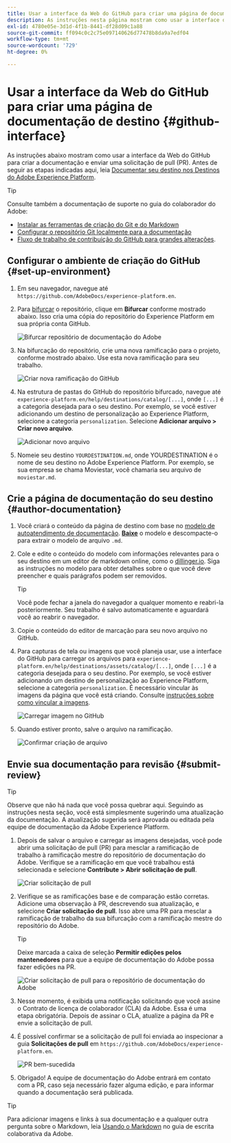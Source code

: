```yaml
---
title: Usar a interface da Web do GitHub para criar uma página de documentação de destino
description: As instruções nesta página mostram como usar a interface da Web do GitHub para criar uma página de documentação para o seu destino do Experience Platform e enviá-la para revisão.
exl-id: 4780e05e-3d1d-4f1b-8441-df28d09c1a88
source-git-commit: ff094c0c2c75e097140626d77478b8da9a7edf04
workflow-type: tm+mt
source-wordcount: '729'
ht-degree: 0%

---
```


# Usar a interface da Web do GitHub para criar uma página de documentação de destino {#github-interface}

As instruções abaixo mostram como usar a interface da Web do GitHub para criar a documentação e enviar uma solicitação de pull (PR). Antes de seguir as etapas indicadas aqui, leia [Documentar seu destino nos Destinos do Adobe Experience Platform](./documentation-instructions.md).

>[!TIP]
>
>Consulte também a documentação de suporte no guia do colaborador do Adobe:
>
>* [Instalar as ferramentas de criação do Git e do Markdown](https://experienceleague.adobe.com/docs/contributor/contributor-guide/setup/install-tools.html)
>* [Configurar o repositório Git localmente para a documentação](https://experienceleague.adobe.com/docs/contributor/contributor-guide/setup/local-repo.html)
>* [Fluxo de trabalho de contribuição do GitHub para grandes alterações](https://experienceleague.adobe.com/docs/contributor/contributor-guide/setup/full-workflow.html).

## Configurar o ambiente de criação do GitHub {#set-up-environment}

1. Em seu navegador, navegue até `https://github.com/AdobeDocs/experience-platform.en`.
1. Para [bifurcar](https://experienceleague.adobe.com/docs/contributor/contributor-guide/setup/local-repo.html#fork-the-repository) o repositório, clique em **Bifurcar** conforme mostrado abaixo. Isso cria uma cópia do repositório do Experience Platform em sua própria conta GitHub.

   ![Bifurcar repositório de documentação do Adobe](../assets/docs-framework/ssd-fork-repository.gif)

1. Na bifurcação do repositório, crie uma nova ramificação para o projeto, conforme mostrado abaixo. Use esta nova ramificação para seu trabalho.

   ![Criar nova ramificação do GitHub](../assets/docs-framework/new-branch-github.gif)

1. Na estrutura de pastas do GitHub do repositório bifurcado, navegue até `experience-platform.en/help/destinations/catalog/[...]`, onde `[...]` é a categoria desejada para o seu destino. Por exemplo, se você estiver adicionando um destino de personalização ao Experience Platform, selecione a categoria `personalization`. Selecione **Adicionar arquivo > Criar novo arquivo**.

   ![Adicionar novo arquivo](../assets/docs-framework/github-navigate-and-create-file.gif)

1. Nomeie seu destino `YOURDESTINATION.md`, onde YOURDESTINATION é o nome de seu destino no Adobe Experience Platform. Por exemplo, se sua empresa se chama Moviestar, você chamaria seu arquivo de `moviestar.md`.

## Crie a página de documentação do seu destino {#author-documentation}

1. Você criará o conteúdo da página de destino com base no [modelo de autoatendimento de documentação](./self-service-template.md). **[Baixe](../assets/docs-framework/yourdestination-template.zip)** o modelo e descompacte-o para extrair o modelo de arquivo `.md`.
1. Cole e edite o conteúdo do modelo com informações relevantes para o seu destino em um editor de markdown online, como o [dillinger.io](https://dillinger.io/). Siga as instruções no modelo para obter detalhes sobre o que você deve preencher e quais parágrafos podem ser removidos.

   >[!TIP]
   >
   >Você pode fechar a janela do navegador a qualquer momento e reabri-la posteriormente. Seu trabalho é salvo automaticamente e aguardará você ao reabrir o navegador.
1. Copie o conteúdo do editor de marcação para seu novo arquivo no GitHub.
1. Para capturas de tela ou imagens que você planeja usar, use a interface do GitHub para carregar os arquivos para `experience-platform.en/help/destinations/assets/catalog/[...]`, onde `[...]` é a categoria desejada para o seu destino. Por exemplo, se você estiver adicionando um destino de personalização ao Experience Platform, selecione a categoria `personalization`. É necessário vincular às imagens da página que você está criando. Consulte [instruções sobre como vincular a imagens](https://experienceleague.adobe.com/docs/contributor/contributor-guide/writing-essentials/linking.html#link-to-images).

   ![Carregar imagem no GitHub](../assets/docs-framework/upload-image.gif)

1. Quando estiver pronto, salve o arquivo na ramificação.

   ![Confirmar criação de arquivo](../assets/docs-framework/ssd-confirm-file-creation.png)

## Envie sua documentação para revisão {#submit-review}

>[!TIP]
>
>Observe que não há nada que você possa quebrar aqui. Seguindo as instruções nesta seção, você está simplesmente sugerindo uma atualização da documentação. A atualização sugerida será aprovada ou editada pela equipe de documentação da Adobe Experience Platform.

1. Depois de salvar o arquivo e carregar as imagens desejadas, você pode abrir uma solicitação de pull (PR) para mesclar a ramificação de trabalho à ramificação mestre do repositório de documentação do Adobe. Verifique se a ramificação em que você trabalhou está selecionada e selecione **Contribute > Abrir solicitação de pull**.

   ![Criar solicitação de pull](../assets/docs-framework/ssd-create-pull-request-1.gif)

1. Verifique se as ramificações base e de comparação estão corretas. Adicione uma observação à PR, descrevendo sua atualização, e selecione **Criar solicitação de pull**. Isso abre uma PR para mesclar a ramificação de trabalho da sua bifurcação com a ramificação mestre do repositório do Adobe.

   >[!TIP]
   >
   >Deixe marcada a caixa de seleção **Permitir edições pelos mantenedores** para que a equipe de documentação do Adobe possa fazer edições na PR.

   ![Criar solicitação de pull para o repositório de documentação do Adobe](../assets/docs-framework/ssd-create-pull-request-2.png)

1. Nesse momento, é exibida uma notificação solicitando que você assine o Contrato de licença de colaborador (CLA) da Adobe. Essa é uma etapa obrigatória. Depois de assinar o CLA, atualize a página da PR e envie a solicitação de pull.

1. É possível confirmar se a solicitação de pull foi enviada ao inspecionar a guia **Solicitações de pull** em `https://github.com/AdobeDocs/experience-platform.en`.

   ![PR bem-sucedida](../assets/docs-framework/ssd-pr-successful.png)

1. Obrigado! A equipe de documentação do Adobe entrará em contato com a PR, caso seja necessário fazer alguma edição, e para informar quando a documentação será publicada.

>[!TIP]
>
>Para adicionar imagens e links à sua documentação e a qualquer outra pergunta sobre o Markdown, leia [Usando o Markdown](https://experienceleague.adobe.com/docs/contributor/contributor-guide/writing-essentials/markdown.html) no guia de escrita colaborativa da Adobe.
